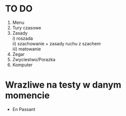 # TO DO
1. Menu
2. Tury czasowe
3. Zasady<br />
  i) roszada<br />
  ii) szachowanie + zasady ruchu z szachem<br />
  iii) matowanie<br />
4. Zegar
5. Zwyciestwo/Porazka
6. Komputer

# Wrazliwe na testy w danym momencie
- En Passant

